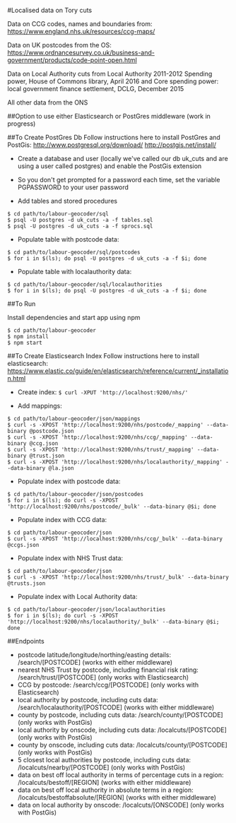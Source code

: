 #Localised data on Tory cuts

Data on CCG codes, names and boundaries from: https://www.england.nhs.uk/resources/ccg-maps/

Data on UK postcodes from the OS: https://www.ordnancesurvey.co.uk/business-and-government/products/code-point-open.html

Data on Local Authority cuts from Local Authority 2011-2012 Spending power, House of Commons library, April 2016 and Core spending power: local government finance settlement, DCLG, December 2015

All other data from the ONS

##Option to use either Elasticsearch or PostGres middleware (work in progress)

##To Create PostGres Db
Follow instructions here to install PostGres and PostGis: http://www.postgresql.org/download/ http://postgis.net/install/

- Create a database and user (locally we've called our db uk_cuts and are using a user called postgres) and enable the PostGis extension

- So you don't get prompted for a password each time, set the variable PGPASSWORD to your user password

- Add tables and stored procedures
``` 
$ cd path/to/labour-geocoder/sql
$ psql -U postgres -d uk_cuts -a -f tables.sql
$ psql -U postgres -d uk_cuts -a -f sprocs.sql
```

- Populate table with postcode data:
``` 
$ cd path/to/labour-geocoder/sql/postcodes
$ for i in $(ls); do psql -U postgres -d uk_cuts -a -f $i; done
```

- Populate table with localauthority data:
```
$ cd path/to/labour-geocoder/sql/localauthorities
$ for i in $(ls); do psql -U postgres -d uk_cuts -a -f $i; done
```

##To Run

Install dependencies and start app using npm
```
$ cd path/to/labour-geocoder
$ npm install
$ npm start
```

##To Create Elasticsearch Index 
Follow instructions here to install elasticsearch: https://www.elastic.co/guide/en/elasticsearch/reference/current/_installation.html

- Create index:
```$ curl -XPUT 'http://localhost:9200/nhs/'```

- Add mappings:
```
$ cd path/to/labour-geocoder/json/mappings
$ curl -s -XPOST 'http://localhost:9200/nhs/postcode/_mapping' --data-binary @postcode.json
$ curl -s -XPOST 'http://localhost:9200/nhs/ccg/_mapping' --data-binary @ccg.json
$ curl -s -XPOST 'http://localhost:9200/nhs/trust/_mapping' --data-binary @trust.json
$ curl -s -XPOST 'http://localhost:9200/nhs/localauthority/_mapping' --data-binary @la.json
```

- Populate index with postcode data:
``` 
$ cd path/to/labour-geocoder/json/postcodes
$ for i in $(ls); do curl -s -XPOST 'http://localhost:9200/nhs/postcode/_bulk' --data-binary @$i; done
```

- Populate index with CCG data:
```
$ cd path/to/labour-geocoder/json
$ curl -s -XPOST 'http://localhost:9200/nhs/ccg/_bulk' --data-binary @ccgs.json
```

- Populate index with NHS Trust data:
```
$ cd path/to/labour-geocoder/json
$ curl -s -XPOST 'http://localhost:9200/nhs/trust/_bulk' --data-binary @trusts.json
```

- Populate index with Local Authority data:
```
$ cd path/to/labour-geocoder/json/localauthorities
$ for i in $(ls); do curl -s -XPOST 'http://localhost:9200/nhs/localauthority/_bulk' --data-binary @$i; done
```

##Endpoints
- postcode latitude/longitude/northing/easting details: /search/[POSTCODE] (works with either middleware)
- nearest NHS Trust by postcode, including financial risk rating: /search/trust/[POSTCODE] (only works with Elasticsearch)
- CCG by postcode: /search/ccg/[POSTCODE]  (only works with Elasticsearch)
- local authority by postcode, including cuts data: /search/localauthority/[POSTCODE]  (works with either middleware)
- county by postcode, including cuts data: /search/county/[POSTCODE]  (only works with PostGis)
- local authority by onscode, including cuts data: /localcuts/[POSTCODE]  (only works with PostGis)
- county by onscode, including cuts data: /localcuts/county/[POSTCODE]  (only works with PostGis)
- 5 closest local authorities by postcode, including cuts data: /localcuts/nearby/[POSTCODE]  (only works with PostGis)
- data on best off local authority in terms of percentage cuts in a region: /localcuts/bestoff/[REGION]  (works with either middleware)
- data on best off local authority in absolute terms in a region: /localcuts/bestoffabsolute/[REGION]  (works with either middleware)
- data on local authority by onscode: /localcuts/[ONSCODE]  (only works with PostGis)
